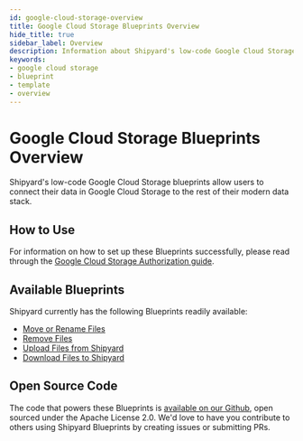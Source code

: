 ```yaml
---
id: google-cloud-storage-overview
title: Google Cloud Storage Blueprints Overview
hide_title: true
sidebar_label: Overview
description: Information about Shipyard's low-code Google Cloud Storage templates.
keywords:
- google cloud storage
- blueprint
- template
- overview
---
```


# Google Cloud Storage Blueprints Overview

Shipyard's low-code Google Cloud Storage blueprints allow users to connect their data in Google Cloud Storage to the rest of their modern data stack.


## How to Use
For information on how to set up these Blueprints successfully, please read through the [Google Cloud Storage Authorization guide](google-cloud-storage-authorization.md).


## Available Blueprints
Shipyard currently has the following Blueprints readily available: 
- [Move or Rename Files](google-cloud-storage-move-or-rename-files.md)
- [Remove Files](google-cloud-storage-remove-files.md)
- [Upload Files from Shipyard](google-cloud-storage-upload-files.md)
- [Download Files to Shipyard](google-cloud-storage-download-files.md)

## Open Source Code
The code that powers these Blueprints is [available on our Github](https://www.shipyardapp.com/docs/blueprint-library/google-cloud-storage), open sourced under the Apache License 2.0. We'd love to have you contribute to others using Shipyard Blueprints by creating issues or submitting PRs.
